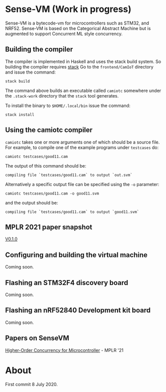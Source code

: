# Sense-VM (Work in progress)

Sense-VM is a bytecode-vm for microcontrollers such as STM32, and
NRF52. Sense-VM is based on the Categorical Abstract Machine but is augmented
to support Concurrent ML style concurrency.


## Building the compiler

The compiler is implemented in Haskell and uses the stack build
system.  So building the compiler requires [stack](https://docs.haskellstack.org/en/stable/README/)
Go to the `frontend/CamIoT` directory and issue the command:

```
stack build
```

The command above builds an executable called `camiotc` somewhere
under the `.stack-work` directory that the `stack` tool generates.

To install the binary to `$HOME/.local/bin` issue the command:

```
stack install
```

## Using the camiotc compiler

`camiotc` takes one or more arguments one of which should be a source file.
For example, to compile one of the example programs under `testcases` do:

```
camiotc testcases/good11.cam 
```

The output of this command should be:

```
compiling file `testcases/good11.cam` to output `out.svm`
```

Alternatively a specific output file can be specified using the `-o` parameter:

```
camiotc testcases/good11.cam -o good11.svm
```

and the output should be:

```
compiling file `testcases/good11.cam` to output `good11.svm`
```

## MPLR 2021 paper snapshot

[V0.1.0](https://github.com/svenssonjoel/Sense-VM/releases/tag/v0.1.0)

## Configuring and building the virtual machine

Coming soon.

## Flashing an STM32F4 discovery board

Coming soon.

## Flashing an nRF52840 Development kit board

Coming soon.

## Papers on SenseVM

[Higher-Order Concurrency for Microcontroller](https://abhiroop.github.io/pubs/sensevm_mplr.pdf) - MPLR '21

# About

First commit 8 July 2020.
